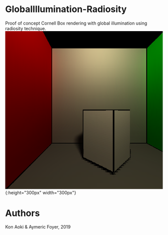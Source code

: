 # GlobalIllumination-Radiosity
Proof of concept Cornell Box rendering with global illumination using radiosity technique.
![Final rendering](Screenshot.PNG){:height="300px" width="300px"}

# Authors
Kon Aoki & Aymeric Foyer, 2019
